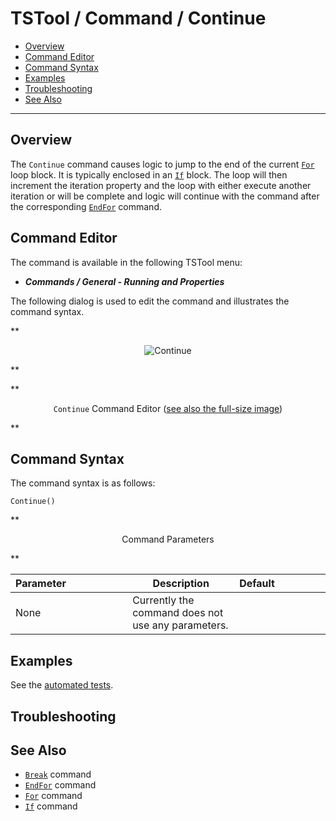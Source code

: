 # TSTool / Command / Continue #

*   [Overview](#overview)
*   [Command Editor](#command-editor)
*   [Command Syntax](#command-syntax)
*   [Examples](#examples)
*   [Troubleshooting](#troubleshooting)
*   [See Also](#see-also)

-------------------------

## Overview ##

The `Continue` command causes logic to jump to the end of the current [`For`](../For/For.md) loop block.
It is typically enclosed in an [`If`](../If/If.md) block.
The loop will then increment the iteration property and the loop with either execute another iteration
or will be complete and logic will continue with the command after the corresponding
[`EndFor`](../EndFor/EndFor.md) command.

## Command Editor ##

The command is available in the following TSTool menu:

*   ***Commands / General - Running and Properties***

The following dialog is used to edit the command and illustrates the command syntax.

**<p style="text-align: center;">
![Continue](Continue.png)
</p>**

**<p style="text-align: center;">
`Continue` Command Editor (<a href="../Continue.png">see also the full-size image</a>)
</p>**

## Command Syntax ##

The command syntax is as follows:

```text
Continue()
```
**<p style="text-align: center;">
Command Parameters
</p>**

| **Parameter**&nbsp;&nbsp;&nbsp;&nbsp;&nbsp;&nbsp;&nbsp;&nbsp;&nbsp;&nbsp;&nbsp;&nbsp;&nbsp;&nbsp;&nbsp;&nbsp;&nbsp;&nbsp;&nbsp;&nbsp;&nbsp; | **Description** | **Default**&nbsp;&nbsp;&nbsp;&nbsp;&nbsp;&nbsp;&nbsp;&nbsp;&nbsp;&nbsp;&nbsp;&nbsp;&nbsp;&nbsp;&nbsp;&nbsp;&nbsp; |
| --------------|-----------------|----------------- |
| None | Currently the command does not use any parameters. |  |

## Examples ##

See the [automated tests](https://github.com/OpenCDSS/cdss-app-tstool-test/tree/master/test/commands/Continue).

## Troubleshooting ##

## See Also ##

*   [`Break`](../Break/Break.md) command
*   [`EndFor`](../EndFor/EndFor.md) command
*   [`For`](../For/For.md) command
*   [`If`](../If/If.md) command
